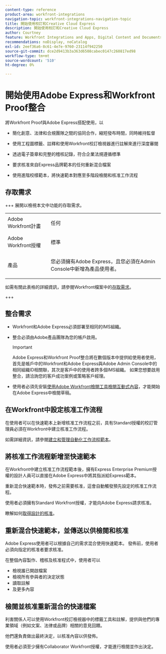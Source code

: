 ```yaml
---
content-type: reference
product-area: workfront-integrations
navigation-topic: workfront-integrations-navigation-topic
title: 開始使用校訂和Creative Cloud Express
description: 開始使用校訂和Creative Cloud Express
author: Courtney
feature: Workfront Integrations and Apps, Digital Content and Documents
recommendations: noDisplay, noCatalog
exl-id: 2eef36a6-8c61-4e7e-9760-23114f942250
source-git-commit: dce2d9413b3a363d6508cabec0147c260817ed98
workflow-type: tm+mt
source-wordcount: '510'
ht-degree: 0%

---
```


# 開始使用Adobe Express和Workfront Proof整合

將Workfront Proof與Adobe Express搭配使用，以

* 簡化創意、法律和合規團隊之間的協同合作，縮短發布時間，同時維持監督

* 使用工程圖標籤、註釋和使用Workfront校訂檢視器進行註解來進行深度審閱

* 透過電子簽章和完整的稽核記錄，符合企業法規遵循標準


* 要求核准來自Express品牌範本的任何重新混合檔案

* 使用進階校樣範本，將快速範本對應至多階段檢閱和核准工作流程

## 存取需求

+++ 展開以檢視本文中功能的存取需求。

<table style="table-layout:auto"> 
 <col> 
 <col> 
 <tbody> 
 <tr> 
   <td role="rowheader">Adobe Workfront計畫</td> 
   <td> 
   <p>任何</p> 
   </td> 
  </tr> 
  <tr> 
   <td role="rowheader">Adobe Workfront授權</td> 
   <td> 
   <p>標準 </p> 
  </td> 
  </tr> 
  <tr> 
   <td role="rowheader">產品</td> 
   <td> 
   <p> 您必須擁有Adobe Express，且您必須在Admin Console中新增為產品使用者。 </p> </td> 
  </tr>

</tbody> 
</table>

如需有關此表格的詳細資訊，請參閱Workfront檔案中的[存取需求](/help/quicksilver/administration-and-setup/add-users/access-levels-and-object-permissions/access-level-requirements-in-documentation.md)。

+++

## 整合需求

* Workfront和Adobe Express必須部署至相同的IMS組織。

* 整合必須由Adobe產品團隊為您的帳戶啟用。

  >[!IMPORTANT]
  >
  >Adobe Express和Workfront Proof整合將在數個版本中提供給使用者使用，首先是帳戶中的Workfront和Adobe Express與Adobe Admin Console中的相同組織ID相關聯，其次是客戶中的使用者跨多個IMS組織。 如果您想要啟用整合，請洽詢您的客戶成功案例或策略客戶經理。

* 使用者必須先安裝[使用Adobe Workfront檢閱工具檢閱互動式內容](/help/quicksilver/review-and-approve-work/proofing/reviewing-proofs-within-workfront/review-a-proof/review-proof-in-web-viewer-extension.md)，才能開始在Adobe Express中檢閱草稿。


## 在Workfront中設定核准工作流程

在使用者可以在快速範本上新增核准工作流程之前，具有Standard授權的校訂管理員必須在Workfront中建立核准工作流程。

如需詳細資訊，請參閱[建立和管理自動化工作流程範本](/help/quicksilver/administration-and-setup/manage-workfront/configure-proofing/create-manage-automated-workflow-templates.md)。

## 將核准工作流程新增至快速範本

在Workfront中建立核准工作流程範本後，擁有Express Enterprise Premium授權的設計人員可以直接在Adobe Express中將其指派給Express範本。

重新混合快速範本時，發佈之前需要核准，這會自動觸發預先設定的核准工作流程。

使用者必須擁有Standard Workfront授權，才能向Adobe Express請求核准。

瞭解如何[取得設計的核准](https://helpx.adobe.com/tw/express/web/share-and-publish/share-and-collaborate/request-approval.html)。


## 重新混合快速範本，並傳送以供檢閱和核准

Adobe Express使用者可以根據自己的需求混合使用快速範本。 發佈前，使用者必須向指定的核准者要求核准。

在整個內容製作、稽核及核准程式中，使用者可以

* 檢視誰已開啟檔案
* 檢視所有參與者的決定狀態
* 讀取註解
* 及更多內容

<!--Learn how to get approval on designs.   
need link to help article-->

## 檢閱並核准重新混合的快速檔案

利害關係人可以使用Workfront校訂檢視器中的標籤工具和註解，提供與他們的專業領域（例如文案、法律或品牌）相關的意見回饋。

他們還負責做出最終決定，以核准內容以供發佈。

使用者必須至少擁有Collaborator Workfront授權，才能進行檢閱並作出決定。
